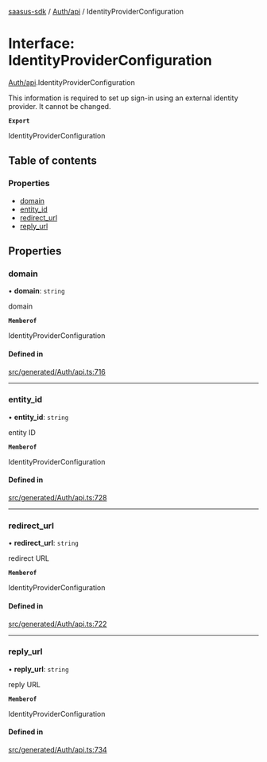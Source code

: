 [saasus-sdk](../README.md) / [Auth/api](../modules/Auth_api.md) / IdentityProviderConfiguration

# Interface: IdentityProviderConfiguration

[Auth/api](../modules/Auth_api.md).IdentityProviderConfiguration

This information is required to set up sign-in using an external identity provider. It cannot be changed.

**`Export`**

IdentityProviderConfiguration

## Table of contents

### Properties

- [domain](Auth_api.IdentityProviderConfiguration.md#domain)
- [entity\_id](Auth_api.IdentityProviderConfiguration.md#entity_id)
- [redirect\_url](Auth_api.IdentityProviderConfiguration.md#redirect_url)
- [reply\_url](Auth_api.IdentityProviderConfiguration.md#reply_url)

## Properties

### domain

• **domain**: `string`

domain

**`Memberof`**

IdentityProviderConfiguration

#### Defined in

[src/generated/Auth/api.ts:716](https://github.com/saasus-platform/saasus-sdk-javascript/blob/6b95732/src/generated/Auth/api.ts#L716)

___

### entity\_id

• **entity\_id**: `string`

entity ID

**`Memberof`**

IdentityProviderConfiguration

#### Defined in

[src/generated/Auth/api.ts:728](https://github.com/saasus-platform/saasus-sdk-javascript/blob/6b95732/src/generated/Auth/api.ts#L728)

___

### redirect\_url

• **redirect\_url**: `string`

redirect URL

**`Memberof`**

IdentityProviderConfiguration

#### Defined in

[src/generated/Auth/api.ts:722](https://github.com/saasus-platform/saasus-sdk-javascript/blob/6b95732/src/generated/Auth/api.ts#L722)

___

### reply\_url

• **reply\_url**: `string`

reply URL

**`Memberof`**

IdentityProviderConfiguration

#### Defined in

[src/generated/Auth/api.ts:734](https://github.com/saasus-platform/saasus-sdk-javascript/blob/6b95732/src/generated/Auth/api.ts#L734)
